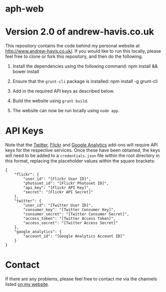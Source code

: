 
# aph-web
Version 2.0 of andrew-havis.co.uk
=======

This repository contains the code behind my personal website at http://www.andrew-havis.co.uk/. If you would like to run this locally, please feel free to clone or fork this repository, and then do the following.

1. Install the dependencies using the following command:
    npm install && bower install

2. Ensure that the `grunt-cli` package is installed:
   npm install -g grunt-cli

3. Add in the required API keys as described below.

4. Build the website using `grunt build`.

5. The website can now be run locally using `node app`.


API Keys
========

Note that the [Twitter](https://apps.twitter.com/), [Flickr](https://www.flickr.com/services/api/misc.api_keys.html) and [Google Analytics](https://analytics.google.com/) add-ons will require API keys for the respective services. Once these have been obtained, the keys will need to be added to a `credentials.json` file within the root directory in this format, replacing the placeholder values within the square brackets:

    {
        "flickr": {
            "user_id": "[Flickr User ID]",
            "photoset_id": "[Flickr Photoset ID]",
            "api_key": "[Flickr API Key]",
            "secret": "[Flickr API Secret]"
        },
        "twitter": {
            "user_id": "[Twitter User ID]",
            "consumer_key": "[Twitter Consumer Key]",
            "consumer_secret": "[Twitter Consumer Secret]",
            "access_token": "[Twitter Access Token]",
            "access_secret": "[Twitter Access Secret]"
        },
        "google_analytics": {
            "account_id": "[Google Analytics Account ID]"
        }
    }

Contact
=======

If there are any problems, please feel free to contact me via the channels listed [on my website](https://www.andrew-havis.co.uk/).
